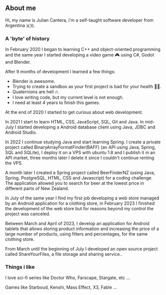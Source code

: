 ## About me

Hi, my name is Julian Cantera, i'm a self-taught software developer from Argentina 🇦🇷.

### A 'byte' of history

In February 2020 I began to learning C++ and object-oriented programming and the same year I started developing a video game 🎮 using C#, Godot and Blender. 

After 9 months of development I learned a few things: 
- Blender is awesome.
- Trying to create a sandbox as your first project is bad for your health 😵‍💫.
- Quaternions are hell 🔥.
- I love writing code, but my current level is not enough.
- I need at least 4 years to finish this games.

At the end of 2020 I started to get curious about web development.

In 2021 I start to learn HTML, CSS, JavaScript, SQL, Git and Java. In mid-July I started developing a Android database client using Java, JDBC and Android Studio.

In 2022 I continue studying Java and start learning Spring. I create a private project called BinaryArrayFormatFinder(BAFF) (an API using Java, Spring, SQL and SQLite), I deploy it on a VPS with ubuntu 1.8 and I publish it in an API market, three months later I delete it since I couldn't continue renting the VPS.

A month later I created a Spring project called BeerFinderNZ (using Java, Spring, PostgreSQL, HTML, CSS and Javascript) for a coding challenge. The application allowed you to search for beer at the lowest price in different parts of New Zealand.

In July of the same year I find my first job developing a web store managed by an Android application for a clothing store, in February 2023 I finished the development of the web store but for reasons beyond my control the project was canceled.

Between March and April of 2023, I develop an application for Android tablets that allows storing product information and increasing the price of a large number of products, using filters and percentages, for the same clothing store.

From March until the beginning of July I developed an open source project called ShareYourFiles, a file storage and sharing service..

### Things i like

I love sci-fi series like Doctor Who, Farscape, Stargate, etc ...

Games like Starboud, Kenshi, Mass Effect, X3, Fable ...


